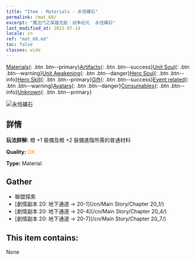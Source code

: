 ```yaml
---
title: "Item - Materials - 永恆礦石"
permalink: /mat_68/
excerpt: "魔法门之英雄无敌：战争纪元  永恆礦石"
last_modified_at: 2021-07-14
locale: cn
ref: "mat_68.md"
toc: false
classes: wide
---
```

 [Materials](/ItemsCN/){: .btn .btn--primary}[Artifacts](/ItemsCN/Artifacts/){: .btn .btn--success}[Unit Soul](/ItemsCN/UnitSoul/){: .btn .btn--warning}[Unit Awakening](/ItemsCN/UnitAwakening/){: .btn .btn--danger}[Hero Soul](/ItemsCN/HeroSoul/){: .btn .btn--info}[Hero Skill](/ItemsCN/HeroSkill/){: .btn .btn--primary}[Gift](/ItemsCN/Gift/){: .btn .btn--success}[Event related](/ItemsCN/Events/){: .btn .btn--warning}[Avatars](/ItemsCN/Avatars/){: .btn .btn--danger}[Consumables](/ItemsCN/Consumables/){: .btn .btn--info}[Unknown](/ItemsCN/Unknown/){: .btn .btn--primary}

 ![永恆礦石](/images/t/i_cailiao_kuangshi3.png)

## 詳情
 **玩法詳解:** 橙 +1 裝備及橙 +2 裝備進階所需的普通材料

 **Quality:** <span style="color: #FF8C00">OK</span>

 **Type:** Material

## Gather

*    聯盟探索 
*    [劇情副本 20: 地下通道 -> 20-1](/cn/Main Story/Chapter 20_1/) 
*    [劇情副本 20: 地下通道 -> 20-4](/cn/Main Story/Chapter 20_4/) 
*    [劇情副本 20: 地下通道 -> 20-7](/cn/Main Story/Chapter 20_7/) 

## This item contains:

  None

